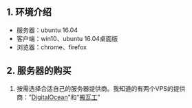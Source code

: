 ## 1. 环境介绍
* 服务器：ubuntu 16.04
* 客户端：win10、ubuntu 16.04桌面版
* 浏览器：chrome、firefox

## 2. 服务器的购买
1. 按需选择合适自己的服务器提供商。我知道的有两个VPS的提供商：”[DigitalOcean](https://www.digitalocean.com/github-students/?utm_medium=partnerships&utm_source=github&utm_campaign=studentdevpack)"和“[搬瓦工]("")”
